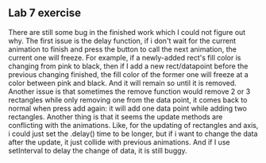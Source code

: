 ## Lab 7 exercise
There are still some bug in the finished work which I could not figure out why.
The first issue is the delay function, if i don't wait for the current animation to finish and press the button to call the next animation, the current one will freeze. For example, if a newly-added rect's fill color is changing from pink to black, then if I add a new rect/datapoint before the previous changing finished, the fill color of the former one will freeze at a color between pink and black. And it will remain so until it is removed.
Another issue is that sometimes the remove function would remove 2 or 3 rectangles while only removing one from the data point, it comes back to normal when press add again: it will add one data point while adding two rectangles.
Another thing is that it seems the update methods are conflicting with the animations.
Like, for the updating of rectangles and axis, i could just set the .delay() time to be longer, but if i want to change the data after the update, it just collide with previous animations. And if I use setInterval to delay the change of data, it is still buggy.
